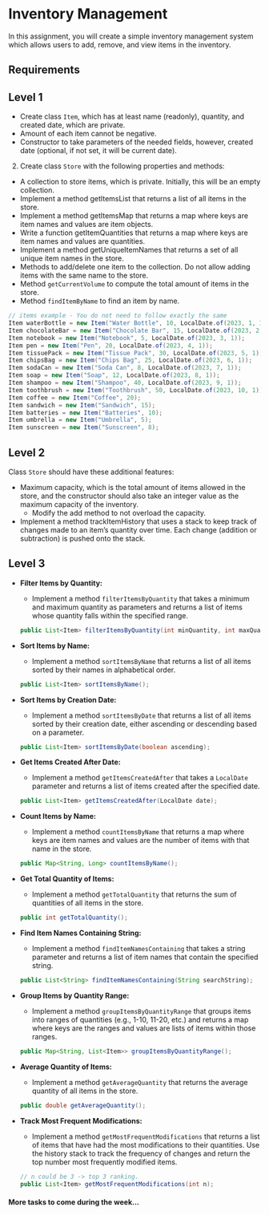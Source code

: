 # Inventory Management

In this assignment, you will create a simple inventory management system which allows users to add, remove,
and view items in the inventory.

## Requirements

## Level 1

- Create class `Item`, which has at least name (readonly), quantity, and created date, which are private.
- Amount of each item cannot be negative.
- Constructor to take parameters of the needed fields, however, created date (optional, if not set, it will be current date).

2. Create class `Store` with the following properties and methods:
- A collection to store items, which is private. Initially, this will be an empty collection.
- Implement a method getItemsList that returns a list of all items in the store.
- Implement a method getItemsMap that returns a map where keys are item names and values are item objects.
- Write a function getItemQuantities that returns a map where keys are item names and values are quantities.
- Implement a method getUniqueItemNames that returns a set of all unique item names in the store.
- Methods to add/delete one item to the collection. Do not allow adding items with the same name to the store.
- Method `getCurrentVolume` to compute the total amount of items in the store.
- Method `findItemByName` to find an item by name.

```java
// items example - You do not need to follow exactly the same
Item waterBottle = new Item("Water Bottle", 10, LocalDate.of(2023, 1, 1));
Item chocolateBar = new Item("Chocolate Bar", 15, LocalDate.of(2023, 2, 1));
Item notebook = new Item("Notebook", 5, LocalDate.of(2023, 3, 1));
Item pen = new Item("Pen", 20, LocalDate.of(2023, 4, 1));
Item tissuePack = new Item("Tissue Pack", 30, LocalDate.of(2023, 5, 1));
Item chipsBag = new Item("Chips Bag", 25, LocalDate.of(2023, 6, 1));
Item sodaCan = new Item("Soda Can", 8, LocalDate.of(2023, 7, 1));
Item soap = new Item("Soap", 12, LocalDate.of(2023, 8, 1));
Item shampoo = new Item("Shampoo", 40, LocalDate.of(2023, 9, 1));
Item toothbrush = new Item("Toothbrush", 50, LocalDate.of(2023, 10, 1));
Item coffee = new Item("Coffee", 20);
Item sandwich = new Item("Sandwich", 15);
Item batteries = new Item("Batteries", 10);
Item umbrella = new Item("Umbrella", 5);
Item sunscreen = new Item("Sunscreen", 8);
```

## Level 2

Class `Store` should have these additional features:

- Maximum capacity, which is the total amount of items allowed in the store, and the constructor should also take
an integer value as the maximum capacity of the inventory.
  - Modify the add method to not overload the capacity.
- Implement a method trackItemHistory that uses a stack to keep track of changes made to an item’s quantity over time.
Each change (addition or subtraction) is pushed onto the stack.

## Level 3

- **Filter Items by Quantity:**
  - Implement a method `filterItemsByQuantity` that takes a minimum and maximum quantity as parameters and returns a list of items whose quantity falls within the specified range.
  ```java
  public List<Item> filterItemsByQuantity(int minQuantity, int maxQuantity);
  ```

- **Sort Items by Name:**
  - Implement a method `sortItemsByName` that returns a list of all items sorted by their names in alphabetical order.
  ```java
  public List<Item> sortItemsByName();
  ```

- **Sort Items by Creation Date:**
  - Implement a method `sortItemsByDate` that returns a list of all items sorted by their creation date, either ascending or descending based on a parameter.
  ```java
  public List<Item> sortItemsByDate(boolean ascending);
  ```

- **Get Items Created After Date:**
  - Implement a method `getItemsCreatedAfter` that takes a `LocalDate` parameter and returns a list of items created after the specified date.
  ```java
  public List<Item> getItemsCreatedAfter(LocalDate date);
  ```

- **Count Items by Name:**
  - Implement a method `countItemsByName` that returns a map where keys are item names and values are the number of items with that name in the store.
  ```java
  public Map<String, Long> countItemsByName();
  ```

- **Get Total Quantity of Items:**
  - Implement a method `getTotalQuantity` that returns the sum of quantities of all items in the store.
  ```java
  public int getTotalQuantity();
  ```

- **Find Item Names Containing String:**
  - Implement a method `findItemNamesContaining` that takes a string parameter and returns a list of item names that contain the specified string.
  ```java
  public List<String> findItemNamesContaining(String searchString);
  ```

- **Group Items by Quantity Range:**
  - Implement a method `groupItemsByQuantityRange` that groups items into ranges of quantities (e.g., 1-10, 11-20, etc.) and returns a map where keys are the ranges and values are lists of items within those ranges.
  ```java
  public Map<String, List<Item>> groupItemsByQuantityRange();
  ```

- **Average Quantity of Items:**
  - Implement a method `getAverageQuantity` that returns the average quantity of all items in the store.
  ```java
  public double getAverageQuantity();
  ```
  
- **Track Most Frequent Modifications:**
  - Implement a method `getMostFrequentModifications` that returns a list of items that have had the most modifications to their quantities. Use the history stack to track the frequency of changes and return the top number most frequently modified items.
  ```java
  // n could be 3 -> top 3 ranking.
  public List<Item> getMostFrequentModifications(int n);
  ```


#### More tasks to come during the week...